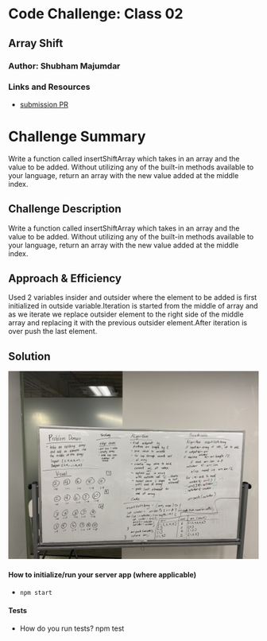 # Code Challenge: Class 02

## Array Shift

### Author: Shubham Majumdar

### Links and Resources
* [submission PR](https://github.com/smajumdar22/data-structures-and-algorithms/pull/49)

# Challenge Summary
Write a function called insertShiftArray which takes in an array and the value to be added. Without utilizing any of the built-in methods available to your language, return an array with the new value added at the middle index.

## Challenge Description
Write a function called insertShiftArray which takes in an array and the value to be added. Without utilizing any of the built-in methods available to your language, return an array with the new value added at the middle index.

## Approach & Efficiency
Used 2 variables insider and outsider where the element to be added is first initialized in outside variable.Iteration is started from the middle of array and as we iterate we replace outsider element to the right side of the middle array and replacing it with the previous outsider element.After iteration is over push the last element.

## Solution
![UML Diagram](whiteboard.jpg)

#### How to initialize/run your server app (where applicable)
* `npm start`
  
#### Tests
* How do you run tests?
npm test

